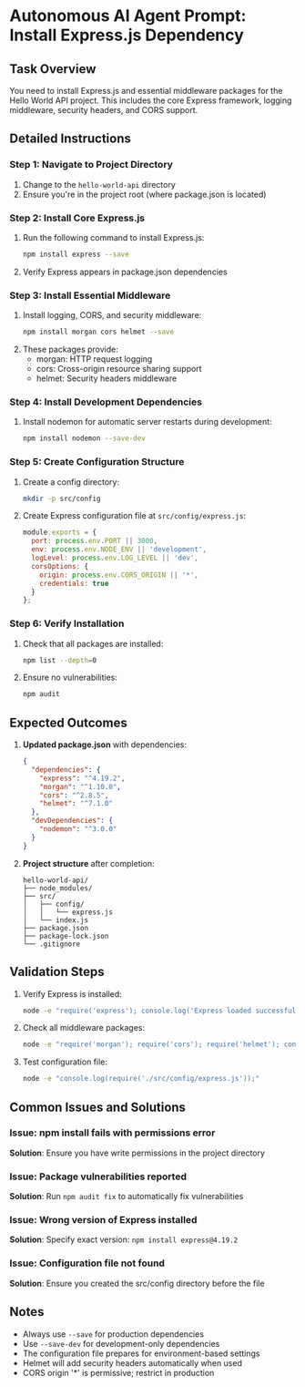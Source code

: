 # Autonomous AI Agent Prompt: Install Express.js Dependency

## Task Overview
You need to install Express.js and essential middleware packages for the Hello World API project. This includes the core Express framework, logging middleware, security headers, and CORS support.

## Detailed Instructions

### Step 1: Navigate to Project Directory
1. Change to the `hello-world-api` directory
2. Ensure you're in the project root (where package.json is located)

### Step 2: Install Core Express.js
1. Run the following command to install Express.js:
   ```bash
   npm install express --save
   ```
2. Verify Express appears in package.json dependencies

### Step 3: Install Essential Middleware
1. Install logging, CORS, and security middleware:
   ```bash
   npm install morgan cors helmet --save
   ```
2. These packages provide:
   - morgan: HTTP request logging
   - cors: Cross-origin resource sharing support
   - helmet: Security headers middleware

### Step 4: Install Development Dependencies
1. Install nodemon for automatic server restarts during development:
   ```bash
   npm install nodemon --save-dev
   ```

### Step 5: Create Configuration Structure
1. Create a config directory:
   ```bash
   mkdir -p src/config
   ```

2. Create Express configuration file at `src/config/express.js`:
   ```javascript
   module.exports = {
     port: process.env.PORT || 3000,
     env: process.env.NODE_ENV || 'development',
     logLevel: process.env.LOG_LEVEL || 'dev',
     corsOptions: {
       origin: process.env.CORS_ORIGIN || '*',
       credentials: true
     }
   };
   ```

### Step 6: Verify Installation
1. Check that all packages are installed:
   ```bash
   npm list --depth=0
   ```

2. Ensure no vulnerabilities:
   ```bash
   npm audit
   ```

## Expected Outcomes

1. **Updated package.json** with dependencies:
   ```json
   {
     "dependencies": {
       "express": "^4.19.2",
       "morgan": "^1.10.0",
       "cors": "^2.8.5",
       "helmet": "^7.1.0"
     },
     "devDependencies": {
       "nodemon": "^3.0.0"
     }
   }
   ```

2. **Project structure** after completion:
   ```
   hello-world-api/
   ├── node_modules/
   ├── src/
   │   ├── config/
   │   │   └── express.js
   │   └── index.js
   ├── package.json
   ├── package-lock.json
   └── .gitignore
   ```

## Validation Steps
1. Verify Express is installed:
   ```bash
   node -e "require('express'); console.log('Express loaded successfully');"
   ```

2. Check all middleware packages:
   ```bash
   node -e "require('morgan'); require('cors'); require('helmet'); console.log('All middleware loaded');"
   ```

3. Test configuration file:
   ```bash
   node -e "console.log(require('./src/config/express.js'));"
   ```

## Common Issues and Solutions

### Issue: npm install fails with permissions error
**Solution**: Ensure you have write permissions in the project directory

### Issue: Package vulnerabilities reported
**Solution**: Run `npm audit fix` to automatically fix vulnerabilities

### Issue: Wrong version of Express installed
**Solution**: Specify exact version: `npm install express@4.19.2`

### Issue: Configuration file not found
**Solution**: Ensure you created the src/config directory before the file

## Notes
- Always use `--save` for production dependencies
- Use `--save-dev` for development-only dependencies
- The configuration file prepares for environment-based settings
- Helmet will add security headers automatically when used
- CORS origin '*' is permissive; restrict in production